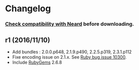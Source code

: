 # Changelog

### [Check compatibility with Neard](https://github.com/crazy-max/neard/wiki/toolRuby#latest) before downloading.

## r1 (2016/11/10)

* Add bundles : 2.0.0.p648, 2.1.9.p490, 2.2.5.p319, 2.3.1.p112
* Fixe encoding issue on 2.1.x. See [Ruby bug issue 10300](https://bugs.ruby-lang.org/issues/10300).
* Include [RubyGems](https://rubygems.org) 2.6.8